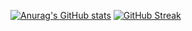[![Anurag's GitHub stats](https://github-readme-stats.vercel.app/api?username=roy-g-biv&count_private=true&hide=stars,prs,issues,contribs)](https://github.com/anuraghazra/github-readme-stats)
[![GitHub Streak](https://github-readme-streak-stats.herokuapp.com/?user=roy-g-biv)](https://git.io/streak-stats)
